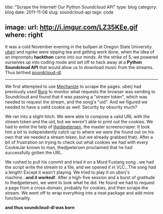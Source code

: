 title: "Scrape the Internet! Our Python Soundcloud API"
type: blog
category: blog
date: 2011-11-06
slug: soundcloud-api
tags: code

image:
    url: http://i.imgur.com/LZ35KEe.gif
    where: right
---

It was a cold November evening in the bullpen at Oregon State University.
[uberj](http://uberj.com) and ngoke were sipping tea and getting work done,
when the idea of an impromptu **hackthon** came into our minds. At the strike
of 5, we powered ourselves up into coding mode and set off to hack away at a
**Python Soundcloud API** that would allow us to download music from the
streams. Thus birthed [soundcloud-dl](http://github.com/ngokevin/soundcloud-dl).

---

We first attempted to use [Mechanize][mechanize] to scrape the pages. uberj had
previously used [Burp](http://portswigger.net/proxy) to monitor what requests
the browser was sending to Soundcloud and found that it was passing a "stream
token", which was needed to request the stream, and the song's "uid". And we
figured we needed to have a valid cookie as well. Security by obsurity much?

We ran into a slight hitch. We were able to compose a valid URL with the stream
token and the uid, but we weren't able to print out the cookies. We had to
enlist the help of [thedjpetersen](http://github.com/thedjpetersen), the master
screenscraper. It took him a bit to independently catch up to where we were (he
found out on his own that we needed a stream token, but we already grabbed
that).  After a bit of frustration on trying to check out what cookies we had
with every CookieJar known to man, thedjpetersen proclaimed that he had
successfully gotten the URL.

We rushed to pull his commit and tried it on a Mord Fustang song...we had the script write the stream to a file, and we opened it in VLC...The song had a length! Except it wasn't
playing. We tried to play it on uberj's machine...**and it worked!**. After a high-five
session and a burst of gratitude to thedjpetersen, we went to look what he did. He
found we had to request a page from a cross-domain, probably for cookies, and then
scrape the stream. We went off to wrap everything into a neat package and add
more functionality.

**and thus soundcloud-dl was born**

[mechanize]:wwwsearch.sourceforge.net/mechanize/
